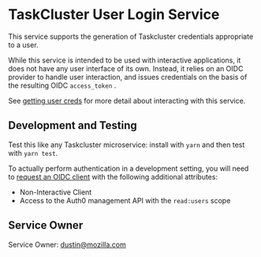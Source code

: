TaskCluster User Login Service
==============================

This service supports the generation of Taskcluster credentials appropriate to
a user.

While this service is intended to be used with interactive applications, it
does not have any user interface of its own. Instead, it relies on an OIDC
provider to handle user interaction, and issues credentials on the basis of the
resulting OIDC `access_token` .

See [getting user
creds](https://docs.taskcluster.net/reference/integrations/taskcluster-login/getting-user-creds)
for more detail about interacting with this service.

## Development and Testing

Test this like any Taskcluster microservice: install with `yarn` and then test
with `yarn test`.

To actually perform authentication in a development setting, you will need to
[request an OIDC
client](https://mozilla.service-now.com/sp?id=sc_cat_item&sys_id=1e9746c20f76aa0087591d2be1050ecb) with the following additional attributes:

 * Non-Interactive Client
 * Access to the Auth0 management API with the `read:users` scope

## Service Owner

Service Owner: dustin@mozilla.com
